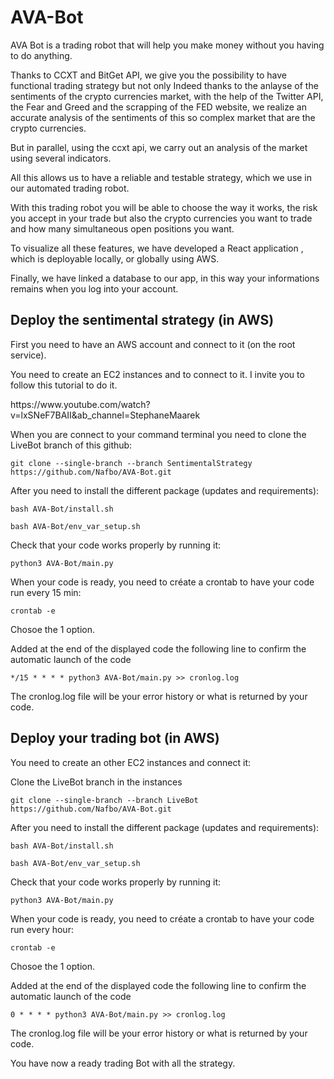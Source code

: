 # AVA-Bot
<p>AVA Bot is a trading robot that will help you make money without you having to do anything.</p>
<p>Thanks to CCXT and BitGet API, we give you the possibility to have  functional trading strategy but not only Indeed thanks to the anlayse of the sentiments of the crypto currencies market, with the help of the Twitter API, the Fear and Greed and the scrapping of the FED website, we realize an accurate analysis of the sentiments of this so complex market that are the crypto currencies.</p> 
<p>But in parallel, using the ccxt api, we carry out an analysis of the market using several indicators.</p>
<p>All this allows us to have a reliable and testable strategy, which we use in our automated trading robot.</p>
<p>With this trading robot you will be able to choose the way it works, the risk you accept in your trade but also the crypto currencies you want to trade and how many simultaneous open positions you want.</p>
<p>To visualize all these features, we have developed a React application , which is deployable locally, or globally using AWS.</p>
<p>Finally, we have linked a database to our app, in this way your informations remains when you log into your account.</p>


## Deploy the sentimental strategy (in AWS)
<p>First you need to have an AWS account and connect to it (on the root service).</p>
<p>You need to create an EC2 instances and to connect to it. I invite you to follow this tutorial to do it.<p>
<p><link>https://www.youtube.com/watch?v=lxSNeF7BAII&ab_channel=StephaneMaarek</link></p>
<p>When you are connect to your command terminal you need to clone the LiveBot branch of this github:</p>
<pre><code>git clone --single-branch --branch SentimentalStrategy https://github.com/Nafbo/AVA-Bot.git</code></pre>
<p>After you need to install the different package (updates and requirements):</p>
<pre><code>bash AVA-Bot/install.sh</code></pre>
<pre><code>bash AVA-Bot/env_var_setup.sh</code></pre>
<p>Check that your code works properly by running it:</p>
<pre><code>python3 AVA-Bot/main.py</code></pre>
<p>When your code is ready, you need to créate a crontab to have your code run every 15 min:</p>
<pre><code>crontab -e</code></pre>
<p>Chosoe the 1 option.</p> 
<p>Added at the end of the displayed code the following line to confirm the automatic launch of the code</p>
<pre><code>*/15 * * * * python3 AVA-Bot/main.py >> cronlog.log</code></pre>
<p>The cronlog.log file will be your error history or what is returned by your code.</p>


## Deploy your trading bot (in AWS)
<p>You need to create an other EC2 instances and connect it:</p>
<p>Clone the LiveBot branch in the instances</p>
<pre><code>git clone --single-branch --branch LiveBot https://github.com/Nafbo/AVA-Bot.git</code></pre>
<p>After you need to install the different package (updates and requirements):</p>
<pre><code>bash AVA-Bot/install.sh</code></pre>
<pre><code>bash AVA-Bot/env_var_setup.sh</code></pre>
<p>Check that your code works properly by running it:</p>
<pre><code>python3 AVA-Bot/main.py</code></pre>
<p>When your code is ready, you need to créate a crontab to have your code run every hour:</p>
<pre><code>crontab -e</code></pre>
<p>Chosoe the 1 option.</p> 
<p>Added at the end of the displayed code the following line to confirm the automatic launch of the code</p>
<pre><code>0 * * * * python3 AVA-Bot/main.py >> cronlog.log</code></pre>
<p>The cronlog.log file will be your error history or what is returned by your code.</p>
<p>You have now a ready trading Bot with all the strategy.</p>


